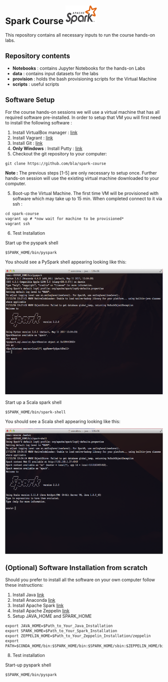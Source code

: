 # Spark Course <img src="images/spark-logo-trademark.png" width="100" height="60" align="top-right">

This repository contains all necessary inputs to run the course hands-on labs. 

## Repository contents

* **Notebooks** : contains Jupyter Notebooks for the hands-on Labs
* **data** : contains input datasets for the labs
* **provision** : holds the bash provisioning scripts for the Virtual Machine
* **scripts** : useful scripts

## Software Setup

For the course hands-on sessions we will use a virtual machine that has all required software pre-installed. 
In order to setup that VM you will first need to install the following software :

1. Install VirtualBox manager : [link](https://www.virtualbox.org/)
2. Install Vagrant : [link](https://www.vagrantup.com/downloads.html)
3. Install Git : [link](https://git-scm.com/downloads)
4. **Only Windows** : Install Putty : [link](https://www.chiark.greenend.org.uk/~sgtatham/putty/latest.html)
5. Checkout the git repository to your computer:  

```
git clone https://github.com/bla/spark-course
```

**Note :** The previous steps [1-5] are only necessary to setup once. Further hands-on session will use the existing virtual machine downloaded to your computer.

5. Boot-up the Virtual Machine. The first time VM will be provisioned with software which may take up to 15 min. When completed connect to it via ssh : 
```
cd spark-course 
vagrant up # *now wait for machine to be provisioned*
vagrant ssh
```

6. Test Installation

Start up the pyspark shell
```
$SPARK_HOME/bin/pyspark
```

You should see a PySpark shell appearing looking like this:

<img src="images/pyspark-shell.png" width="700" height="400" align="centre">

Start up a Scala spark shell
```
$SPARK_HOME/bin/spark-shell
```

You should see a Scala shell appearing looking like this:

<img src="images/scala-shell.png" width="700" height="400" align="centre">


## (Optional) Software Installation from scratch

Should you prefer to install all the software on your own computer follow these instructions:

1. Install Java [link](http://www.oracle.com/technetwork/java/javase/downloads/jdk8-downloads-2133151.html)
2. Install Anaconda [link](https://www.anaconda.com/download/#macos)
3. Install Apache Spark [link](https://spark.apache.org/downloads.html)
4. Install Apache Zeppelin [link](https://zeppelin.apache.org/download.html) 
5. Setup JAVA_HOME and SPARK_HOME
```
export JAVA_HOME=$Path_to_Your_Java_Installation
export SPARK_HOME=$Path_to_Your_Spark_Installation
export ZEPPELIN_HOME=$Path_to_Your_Zeppelin_Installation/zeppelin
export PATH=$CONDA_HOME/bin:$SPARK_HOME/bin:$SPARK_HOME/sbin:$ZEPPELIN_HOME/bin:$PATH
```
8. Test installation

Start-up pyspark shell
```
$SPARK_HOME/bin/pyspark
```

